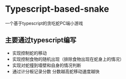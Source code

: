 # Typescript-based-snake
一个基于typescript的贪吃蛇PC端小游戏

## 主要通过typescript编写
* 实现控制蛇的移动
* 实现控制食物的随机出现（排除食物出现在蛇身上的情况）
* 实现对蛇撞到墙壁和自身的情况判断
* 通过计分板记录分数 分数越高蛇移动速度越快